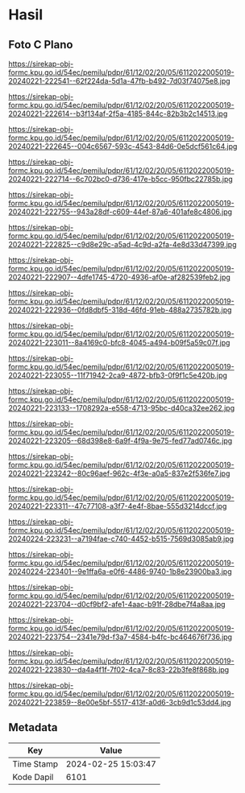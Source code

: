 # Hasil

## Foto C Plano

https://sirekap-obj-formc.kpu.go.id/54ec/pemilu/pdpr/61/12/02/20/05/6112022005019-20240221-222541--62f224da-5d1a-47fb-b492-7d03f74075e8.jpg

https://sirekap-obj-formc.kpu.go.id/54ec/pemilu/pdpr/61/12/02/20/05/6112022005019-20240221-222614--b3f134af-2f5a-4185-844c-82b3b2c14513.jpg

https://sirekap-obj-formc.kpu.go.id/54ec/pemilu/pdpr/61/12/02/20/05/6112022005019-20240221-222645--004c6567-593c-4543-84d6-0e5dcf561c64.jpg

https://sirekap-obj-formc.kpu.go.id/54ec/pemilu/pdpr/61/12/02/20/05/6112022005019-20240221-222714--6c702bc0-d736-417e-b5cc-950fbc22785b.jpg

https://sirekap-obj-formc.kpu.go.id/54ec/pemilu/pdpr/61/12/02/20/05/6112022005019-20240221-222755--943a28df-c609-44ef-87a6-401afe8c4806.jpg

https://sirekap-obj-formc.kpu.go.id/54ec/pemilu/pdpr/61/12/02/20/05/6112022005019-20240221-222825--c9d8e29c-a5ad-4c9d-a2fa-4e8d33d47399.jpg

https://sirekap-obj-formc.kpu.go.id/54ec/pemilu/pdpr/61/12/02/20/05/6112022005019-20240221-222907--4dfe1745-4720-4936-af0e-af282539feb2.jpg

https://sirekap-obj-formc.kpu.go.id/54ec/pemilu/pdpr/61/12/02/20/05/6112022005019-20240221-222936--0fd8dbf5-318d-46fd-91eb-488a2735782b.jpg

https://sirekap-obj-formc.kpu.go.id/54ec/pemilu/pdpr/61/12/02/20/05/6112022005019-20240221-223011--8a4169c0-bfc8-4045-a494-b09f5a59c07f.jpg

https://sirekap-obj-formc.kpu.go.id/54ec/pemilu/pdpr/61/12/02/20/05/6112022005019-20240221-223055--11f71942-2ca9-4872-bfb3-0f9f1c5e420b.jpg

https://sirekap-obj-formc.kpu.go.id/54ec/pemilu/pdpr/61/12/02/20/05/6112022005019-20240221-223133--1708292a-e558-4713-95bc-d40ca32ee262.jpg

https://sirekap-obj-formc.kpu.go.id/54ec/pemilu/pdpr/61/12/02/20/05/6112022005019-20240221-223205--68d398e8-6a9f-4f9a-9e75-fed77ad0746c.jpg

https://sirekap-obj-formc.kpu.go.id/54ec/pemilu/pdpr/61/12/02/20/05/6112022005019-20240221-223242--80c96aef-962c-4f3e-a0a5-837e2f536fe7.jpg

https://sirekap-obj-formc.kpu.go.id/54ec/pemilu/pdpr/61/12/02/20/05/6112022005019-20240221-223311--47c77108-a3f7-4e4f-8bae-555d3214dccf.jpg

https://sirekap-obj-formc.kpu.go.id/54ec/pemilu/pdpr/61/12/02/20/05/6112022005019-20240224-223231--a7194fae-c740-4452-b515-7569d3085ab9.jpg

https://sirekap-obj-formc.kpu.go.id/54ec/pemilu/pdpr/61/12/02/20/05/6112022005019-20240224-223401--9e1ffa6a-e0f6-4486-9740-1b8e23900ba3.jpg

https://sirekap-obj-formc.kpu.go.id/54ec/pemilu/pdpr/61/12/02/20/05/6112022005019-20240221-223704--d0cf9bf2-afe1-4aac-b91f-28dbe7f4a8aa.jpg

https://sirekap-obj-formc.kpu.go.id/54ec/pemilu/pdpr/61/12/02/20/05/6112022005019-20240221-223754--2341e79d-f3a7-4584-b4fc-bc464676f736.jpg

https://sirekap-obj-formc.kpu.go.id/54ec/pemilu/pdpr/61/12/02/20/05/6112022005019-20240221-223830--da4a4f1f-7f02-4ca7-8c83-22b3fe8f868b.jpg

https://sirekap-obj-formc.kpu.go.id/54ec/pemilu/pdpr/61/12/02/20/05/6112022005019-20240221-223859--8e00e5bf-5517-413f-a0d6-3cb9d1c53dd4.jpg


## Metadata

| Key        | Value               |
| ---------- | ------------------- |
| Time Stamp | 2024-02-25 15:03:47 |
| Kode Dapil | 6101                |



